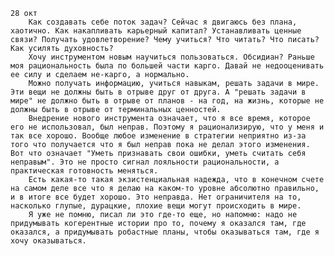     28 окт
        Как создавать себе поток задач? Сейчас я двигаюсь без плана, хаотично. Как накапливать карьерный капитал? Устанавливать ценные связи? Получать удовлетворение? Чему учиться? Что читать? Что писать? Как усилять духовность?
        Хочу инструментом новым научиться пользоваться. Обсидиан? Раньше моя рациональность была по большей части карго. Давай не недооценивать ее силу и сделаем не-карго, а нормально.
        Можно получать информацию, учиться навыкам, решать задачи в мире. Эти вещи не должны быть в отрыве друг от друга. А "решать задачи в мире" не должно быть в отрыве от планов - на год, на жизнь, которые не должны быть в отрыве от терминальных ценностей.
        Внедрение нового инструмента означает, что я все время, которое его не использовал, был неправ. Поэтому я рационализирую, что у меня и так все хорошо. Вообще любое изменение в стратегии неприятно из-за того что получается что я был неправ пока не делал этого изменения. Вот что означает "Уметь признавать свои ошибки, уметь считать себя неправым". Это не просто сигнал лояльности рациональности, а практическая готовность меняться.
        Есть какая-то такая экзистенциальная надежда, что в конечном счете на самом деле все что я делаю на каком-то уровне абсолютно правильно, и в итоге все будет хорошо. Это неправда. Нет ограничителя на то, насколько глупые, дурацкие, плохие вещи могут происходить в мире.
        Я уже не помню, писал ли это где-то еще, но напомню: надо не придумывать когерентные истории про то, почему я оказался там, где оказался, а придумывать робастные планы, чтобы оказываться там, где я хочу оказываться.